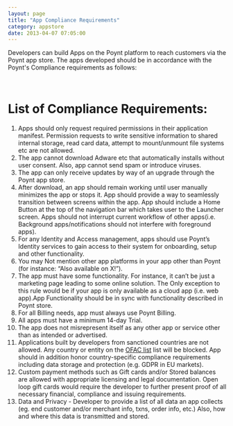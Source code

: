 ```yaml
---
layout: page
title: "App Compliance Requirements"
category: appstore
date: 2013-04-07 07:05:00
---
```


Developers can build Apps on the Poynt platform to reach customers via the Poynt app store.
The apps developed should be in accordance with the Poynt's Compliance requirements as follows:

<p>&nbsp;</p>


# List of Compliance Requirements:

1. Apps should only request required permissions in their application manifest. Permission requests to write sensitive information to shared internal storage, read card data, attempt to mount/unmount file systems etc are not allowed.
2. The app cannot download Adware etc that automatically installs without user consent. Also, app cannot send spam or introduce viruses.
3. The app can only receive updates by way of an upgrade through the Poynt app store.
4. After download, an app should remain working until user manually minimizes the app or stops it. App should provide a way to seamlessly transition between screens within the app. App should include a Home Button at the top of the navigation bar  which takes user to the Launcher screen. Apps should not interrupt current workflow  of other apps(i.e. Background apps/notifications should not interfere with foreground apps).
5. For any Identity and Access management, apps should use Poynt’s Identity services to gain access to their system for  onboarding, setup and other functionality.
6. You may Not mention other app platforms in your app other than Poynt (for instance: “Also available on X!”).
7. The app must have some functionality. For instance, it can’t be just a marketing page leading to some online solution. The Only exception to this rule would be if your app is only available as a cloud app (i.e. web app).App Functionality should be in sync with functionality described in Poynt store.
8. For all Billing needs, app must always use Poynt Billing.
9. All apps must have a minimum 14-day Trial.
10. The app does not misrepresent itself as any other app or service other than as intended or advertised.
11. Applications built by developers from sanctioned countries are not allowed. Any country or entity on the [OFAC list](https://www.treasury.gov/resource-center/sanctions/Programs/Pages/Programs.aspx) list will be blocked. App should in addition honor country-specific compliance requirements including data storage and protection (e.g. GDPR in EU markets).
12. Custom payment methods such as Gift cards and/or Stored balances are allowed with  appropriate licensing and legal documentation. Open loop gift cards would require the developer to further present proof of all necessary financial, compliance and issuing requirements.
13. Data and Privacy - Developer to provide a list of all data an app collects (eg. end customer and/or merchant info, txns, order info, etc.) Also, how and where this data is transmitted and stored.


<p>&nbsp;</p>

<script language="javascript">
window.location="https://poynt.github.io/developer-docs/appStore/app-compliance-requirements.html"
</script>
